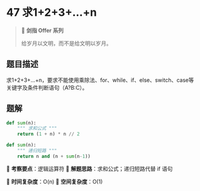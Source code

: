 # 47 求1+2+3+...+n

> 🌟 **剑指 Offer 系列**
>
> 给岁月以文明，而不是给文明以岁月。

## 题目描述

求1+2+3+...+n，要求不能使用乘除法、for、while、if、else、switch、case等关键字及条件判断语句（A?B:C）。

## 题解

```python
def sum(n):
    """ 求和公式 """
    return (1 + n) * n // 2
```

```python
def sum(n):
    """ 递归短路 """
    return n and (n + sum(n-1))
```

🍥 **考察要点**：逻辑运算符
🍬 **解题思路**：求和公式；递归短路代替 if 语句

🍉 **时间复杂度**：O(n)
🍭 **空间复杂度**：O(1)
